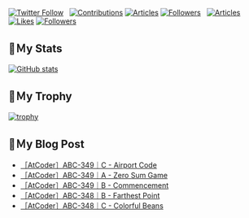 [![Twitter Follow](https://img.shields.io/twitter/follow/hyperdb?label=twitter&logo=twitter&style=plastic)](https://twitter.com/hyperdb)
&nbsp;
[![Contributions](https://badgen.org/img/qiita/hyperdb/contributions?style=plastic)](https://qiita.com/hyperdb)
[![Articles](https://badgen.org/img/qiita/hyperdb/articles?style=plastic)](https://qiita.com/hyperdb)
[![Followers](https://badgen.org/img/qiita/hyperdb/followers?style=plastic)](https://qiita.com/hyperdb)
&nbsp;
[![Articles](https://badgen.org/img/zenn/hyperdb/articles)](https://zenn.dev/hyperdb)
[![Likes](https://badgen.org/img/zenn/hyperdb/likes?style=plastic)](https://zenn.dev/hyperdb)
[![Followers](https://badgen.org/img/zenn/hyperdb/followers?style=plastic)](https://zenn.dev/hyperdb)

## 🔖Ｍy Stats

[![GitHub stats](https://github-readme-stats-eight-theta.vercel.app/api?username=hyperdb&theme=radical&count_private=true&show_icons=true)](https://github.com/anuraghazra/github-readme-stats)

## 🔖Ｍy Trophy

[![trophy](https://github-profile-trophy.vercel.app/?username=hyperdb&theme=onedark)](https://github.com/ryo-ma/github-profile-trophy)

## 🔖Ｍy Blog Post

<!-- BLOG-POST-LIST:START -->
- [［AtCoder］ABC-349｜C - Airport Code](https://zenn.dev/hyperdb/articles/c9a8b1ecdde78f)
- [［AtCoder］ABC-349｜A - Zero Sum Game](https://zenn.dev/hyperdb/articles/24dca9b704358d)
- [［AtCoder］ABC-349｜B - Commencement](https://zenn.dev/hyperdb/articles/0bc9852302426d)
- [［AtCoder］ABC-348｜B - Farthest Point](https://zenn.dev/hyperdb/articles/f6ff95b3113f08)
- [［AtCoder］ABC-348｜C - Colorful Beans](https://zenn.dev/hyperdb/articles/aba4f33c8ab904)
<!-- BLOG-POST-LIST:END -->
